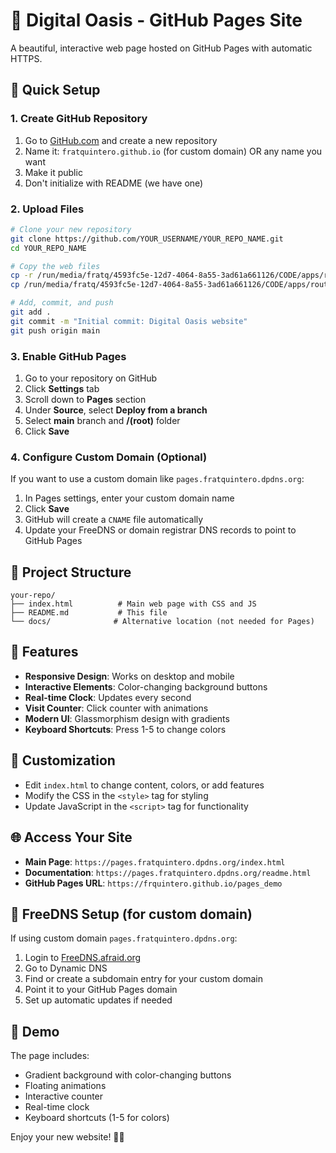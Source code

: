 # 🌴 Digital Oasis - GitHub Pages Site

A beautiful, interactive web page hosted on GitHub Pages with automatic HTTPS.

## 🚀 Quick Setup

### 1. Create GitHub Repository
1. Go to [GitHub.com](https://github.com) and create a new repository
2. Name it: `fratquintero.github.io` (for custom domain) OR any name you want
3. Make it public
4. Don't initialize with README (we have one)

### 2. Upload Files
```bash
# Clone your new repository
git clone https://github.com/YOUR_USERNAME/YOUR_REPO_NAME.git
cd YOUR_REPO_NAME

# Copy the web files
cp -r /run/media/fratq/4593fc5e-12d7-4064-8a55-3ad61a661126/CODE/apps/router_test/docs/* ./
cp /run/media/fratq/4593fc5e-12d7-4064-8a55-3ad61a661126/CODE/apps/router_test/README.md ./

# Add, commit, and push
git add .
git commit -m "Initial commit: Digital Oasis website"
git push origin main
```

### 3. Enable GitHub Pages
1. Go to your repository on GitHub
2. Click **Settings** tab
3. Scroll down to **Pages** section
4. Under **Source**, select **Deploy from a branch**
5. Select **main** branch and **/(root)** folder
6. Click **Save**

### 4. Configure Custom Domain (Optional)
If you want to use a custom domain like `pages.fratquintero.dpdns.org`:
1. In Pages settings, enter your custom domain name
2. Click **Save**
3. GitHub will create a `CNAME` file automatically
4. Update your FreeDNS or domain registrar DNS records to point to GitHub Pages

## 📁 Project Structure
```
your-repo/
├── index.html          # Main web page with CSS and JS
├── README.md           # This file
└── docs/              # Alternative location (not needed for Pages)
```

## 🎨 Features
- **Responsive Design**: Works on desktop and mobile
- **Interactive Elements**: Color-changing background buttons
- **Real-time Clock**: Updates every second
- **Visit Counter**: Click counter with animations
- **Modern UI**: Glassmorphism design with gradients
- **Keyboard Shortcuts**: Press 1-5 to change colors

## 🔧 Customization
- Edit `index.html` to change content, colors, or add features
- Modify the CSS in the `<style>` tag for styling
- Update JavaScript in the `<script>` tag for functionality

## 🌐 Access Your Site
- **Main Page**: `https://pages.fratquintero.dpdns.org/index.html`
- **Documentation**: `https://pages.fratquintero.dpdns.org/readme.html`
- **GitHub Pages URL**: `https://frquintero.github.io/pages_demo`

## 📝 FreeDNS Setup (for custom domain)
If using custom domain `pages.fratquintero.dpdns.org`:
1. Login to [FreeDNS.afraid.org](https://freedns.afraid.org)
2. Go to Dynamic DNS
3. Find or create a subdomain entry for your custom domain
4. Point it to your GitHub Pages domain
5. Set up automatic updates if needed

## 🎯 Demo
The page includes:
- Gradient background with color-changing buttons
- Floating animations
- Interactive counter
- Real-time clock
- Keyboard shortcuts (1-5 for colors)

Enjoy your new website! 🌴✨
